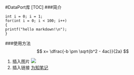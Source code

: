 #DataPort库
[TOC]
###简介
```
int i = 0; i = 1;
for(int i = 0; i < 100; i++)
{
printf("hello markdown!\n");
}
```
###使用方法
$$ x= \dfrac{-b \pm \sqrt{b^2 - 4ac}}{2a} $$
1. 插入图片
![](https://ws4.sinaimg.cn/mw600/6bade3a2gw1faq8hbjc3wj20m80godga.jpg)
1. 插入链接
[为知笔记](http://www.wizcn)